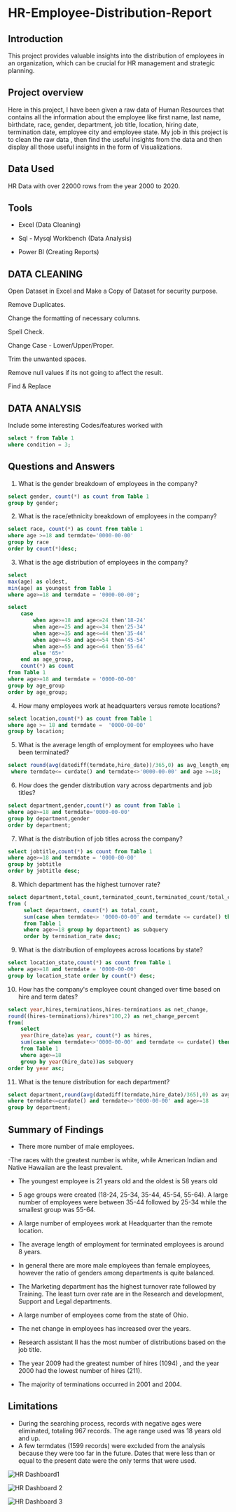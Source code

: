 # HR-Employee-Distribution-Report

## Introduction

This project provides valuable insights into the distribution of employees in an organization, which can be crucial for HR management and strategic planning.

## Project overview

Here in this project, I have been given a raw data of Human Resources that contains all the information about the employee like first name, last name, birthdate, race, gender, department, job title, location, hiring date, termination date, employee city and employee state. My job in this project is to clean the raw data , then find the useful insights from the data and then display all those useful insights in the form of Visualizations.

## Data Used

 HR Data with over 22000 rows from the year 2000 to 2020.

 ## Tools
 
 - Excel (Data Cleaning)
   
 - Sql - Mysql Workbench (Data Analysis)
   
 - Power BI (Creating Reports)

## **DATA CLEANING**

Open Dataset in Excel and Make a Copy of Dataset for security purpose.

Remove Duplicates.

Change the formatting of necessary columns.

Spell Check.

Change Case - Lower/Upper/Proper.

Trim the unwanted spaces.

Remove null values if its not going to affect the result.

Find & Replace


## **DATA ANALYSIS**

Include some interesting Codes/features worked with

``` sql
select * from Table 1
where condition = 3;
```

## Questions and Answers

1. What is the gender breakdown of employees in the company?
``` sql
select gender, count(*) as count from Table 1
group by gender;
```

  
2. What is the race/ethnicity breakdown of employees in the company?
```sql
select race, count(*) as count from table 1
where age >=18 and termdate='0000-00-00'
group by race
order by count(*)desc;
```
 
3. What is the age distribution of employees in the company?
```sql
select 
max(age) as oldest,
min(age) as youngest from Table 1
where age>=18 and termdate = '0000-00-00';

select
	case 
		when age>=18 and age<=24 then'18-24'
		when age>=25 and age<=34 then'25-34'
		when age>=35 and age<=44 then'35-44'
        when age>=45 and age<=54 then'45-54'
        when age>=55 and age<=64 then'55-64'
        else '65+'
	end as age_group,
    count(*) as count
from Table 1
where age>=18 and termdate = '0000-00-00'
group by age_group
order by age_group;
```


4. How many employees work at headquarters versus remote locations?
```sql
select location,count(*) as count from Table 1 
where age >= 18 and termdate =  '0000-00-00'
group by location;
```



5. What is the average length of employment for employees who have been terminated?
```sql
select round(avg(datediff(termdate,hire_date))/365,0) as avg_length_employment from Table 1
 where termdate<= curdate() and termdate<>'0000-00-00' and age >=18;
```
 
6. How does the gender distribution vary across departments and job titles?
```sql
select department,gender,count(*) as count from Table 1
where age>=18 and termdate='0000-00-00'
group by department,gender
order by department;
```
 
 
7. What is the distribution of job titles across the company?
```sql
select jobtitle,count(*) as count from Table 1
where age>=18 and termdate = '0000-00-00'
group by jobtitle
order by jobtitle desc;
```

 
8. Which department has the highest turnover rate?
```sql
select department,total_count,terminated_count,terminated_count/total_count as termination_rate
from (
	 select department, count(*) as total_count,
     sum(case when termdate<> '0000-00-00' and termdate <= curdate() then 1 else 0 end) as terminated_count
	 from Table 1
     where age>=18 group by department) as subquery
     order by termination_rate desc;
```

9. What is the distribution of employees across locations by state?
```sql
select location_state,count(*) as count from Table 1
where age>=18 and termdate = '0000-00-00'
group by location_state order by count(*) desc;
```
   
10. How has the company's employee count changed over time based on hire and term dates?
```sql
select year,hires,terminations,hires-terminations as net_change,
round((hires-terminations)/hires*100,2) as net_change_percent 
from(
	select 
	year(hire_date)as year, count(*) as hires, 
	sum(case when termdate<>'0000-00-00' and termdate <= curdate() then 1 else 0 end)as terminations
	from Table 1
	where age>=18
	group by year(hire_date))as subquery
order by year asc;
```
   
11. What is the tenure distribution for each department?
```sql
select department,round(avg(datediff(termdate,hire_date)/365),0) as avg_tenure from Table 1
where termdate<=curdate() and termdate<>'0000-00-00' and age>=18
group by department;
```

## Summary of Findings

 - There more number of male employees.
   
 -The races with the greatest number is white, while American Indian and Native Hawaiian are the least prevalent.
   
 - The youngest employee is 21 years old and the oldest is 58 years old
   
 - 5 age groups were created (18-24, 25-34, 35-44, 45-54, 55-64). A large number of employees were between 35-44 followed by 25-34 while the smallest group was 55-64.
   
 - A large number of employees work at Headquarter than the remote location.
   
 - The average length of employment for terminated employees is around 8 years.
   
 - In general there are more male employees than female employees, however the ratio of genders among departments is quite balanced.
   
 - The Marketing department has the highest turnover rate followed by Training. The least turn over rate are in the Research and development, Support and Legal departments.
   
 - A large number of employees come from the state of Ohio.
   
 - The net change in employees has increased over the years.

 - Research assistant II has the most number of distributions based on the job title.
   
- The year 2009 had the greatest number of hires (1094) , and the year 2000 had the lowest number of hires (211).

- The majority of terminations occurred in 2001 and 2004. 

## Limitations

- During the searching process, records with negative ages were eliminated, totaling 967 records. The age range used was 18 years old and up.
- A few termdates (1599 records) were excluded from the analysis because they were too far in the future. Dates that were less than or equal to the present date were the only terms that were used.


![HR Dashboard1](https://github.com/nansa93/HR-Employee-Distribution-Report/assets/166003206/822f909c-e0d8-4c63-be12-3ecb47540cd2)


![HR Dashboard 2](https://github.com/nansa93/HR-Employee-Distribution-Report/assets/166003206/c7826fd2-68d8-428e-beaa-6a04aad2d509)


![HR Dashboard 3](https://github.com/nansa93/HR-Employee-Distribution-Report/assets/166003206/25e2bc9b-4545-4069-b741-fa4e2493cd9f)












